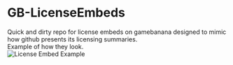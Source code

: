 # GB-LicenseEmbeds
Quick and dirty repo for license embeds on gamebanana designed to mimic how github presents its licensing summaries.  
Example of how they look.  
![License Embed Example](https://user-images.githubusercontent.com/45508320/226141549-d5963660-5c17-4464-a039-eabe0df02a0a.png)
